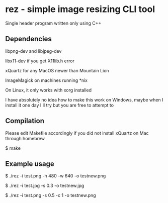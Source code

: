 # rez - simple image resizing CLI tool
Single header program written only using C++

## Dependencies
libpng-dev and libjpeg-dev

libx11-dev if you get X11lib.h error

xQuartz for any MacOS newer than Mountain Lion

ImageMagick on machines running *nix

On Linux, it only works with xorg installed

I have absolutely no idea how to make this work on Windows, maybe when I install it one day I'll try but you are free to attempt to
## Compilation
Please edit Makefile accordingly if you did not install xQuartz on Mac through homebrew

$ make

## Example usage
$ ./rez -i test.png -h 480 -w 640 -o testnew.png 

$ ./rez -i test.jpg -s 0.3 -o testnew.jpg

$ ./rez -i test.png -s 0.5 -c 1 -o testnew.png 

